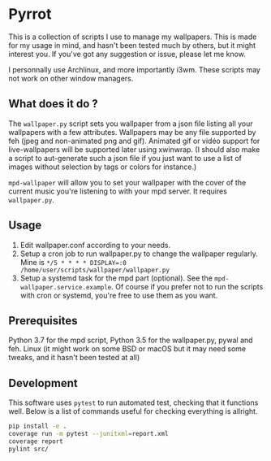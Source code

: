 # Pyrrot

This is a collection of scripts I use to manage my wallpapers.
This is made for my usage in mind, and hasn't been tested much by others, but it might interest you.
If you've got any suggestion or issue, please let me know.

I personnally use Archlinux, and more importantly i3wm.
These scripts may not work on other window managers.

## What does it do ?

The `wallpaper.py` script sets you wallpaper from a json file listing all your wallpapers with a few attributes.
Wallpapers may be any file supported by feh (jpeg and non-animated png and gif).
Animated gif or vidéo support for live-wallpapers will be supported later using xwinwrap.
(I should also make a script to aut-generate such a json file if you just want to use a list of images without selection by tags or colors for instance.)

`mpd-wallpaper` will allow you to set your wallpaper with the cover of the current music you're listening to with your mpd server.
It requires `wallpaper.py`.

## Usage

1. Edit wallpaper.conf according to your needs.
2. Setup a cron job to run wallpaper.py to change the wallpaper regularly. Mine is `*/5 * * * * DISPLAY=:0 /home/user/scripts/wallpaper/wallpaper.py`
3. Setup a systemd task for the mpd part (optional). See the `mpd-wallpaper.service.example`.
 Of course if you prefer not to run the scripts with cron or systemd, you're free to use them as you want.

## Prerequisites

Python 3.7 for the mpd script, Python 3.5 for the wallpaper.py, pywal and feh.
Linux (it might work on some BSD or macOS but it may need some tweaks, and it hasn't been tested at all)

## Development

This software uses `pytest` to run automated test, checking that it functions well.
Below is a list of commands useful for checking everything is allright.

```sh
pip install -e .
coverage run -m pytest --junitxml=report.xml
coverage report
pylint src/
```
